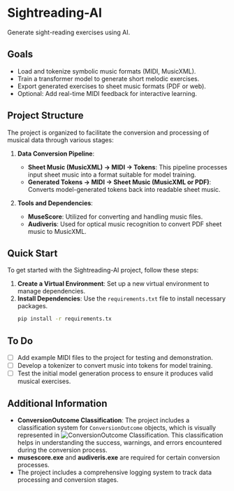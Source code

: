 # Sightreading-AI

Generate sight-reading exercises using AI.

## Goals
- Load and tokenize symbolic music formats (MIDI, MusicXML).
- Train a transformer model to generate short melodic exercises.
- Export generated exercises to sheet music formats (PDF or web).
- Optional: Add real-time MIDI feedback for interactive learning.

## Project Structure
The project is organized to facilitate the conversion and processing of musical data through various stages:

1. **Data Conversion Pipeline**:
   - **Sheet Music (MusicXML) → MIDI → Tokens**: This pipeline processes input sheet music into a format suitable for model training.
   - **Generated Tokens → MIDI → Sheet Music (MusicXML or PDF)**: Converts model-generated tokens back into readable sheet music.

2. **Tools and Dependencies**:
   - **MuseScore**: Utilized for converting and handling music files.
   - **Audiveris**: Used for optical music recognition to convert PDF sheet music to MusicXML.

## Quick Start
To get started with the Sightreading-AI project, follow these steps:

1. **Create a Virtual Environment**: Set up a new virtual environment to manage dependencies.
2. **Install Dependencies**: Use the `requirements.txt` file to install necessary packages.
   ```bash
   pip install -r requirements.tx

## To Do
- [ ] Add example MIDI files to the project for testing and demonstration.
- [ ] Develop a tokenizer to convert music into tokens for model training.
- [ ] Test the initial model generation process to ensure it produces valid musical exercises.

## Additional Information
- **ConversionOutcome Classification**: The project includes a classification system for `ConversionOutcome` objects, which is visually represented in ![ConversionOutcome Classification](image.png). This classification helps in understanding the success, warnings, and errors encountered during the conversion process.
- **musescore.exe** and **audiveris.exe** are required for certain conversion processes.
- The project includes a comprehensive logging system to track data processing and conversion stages.